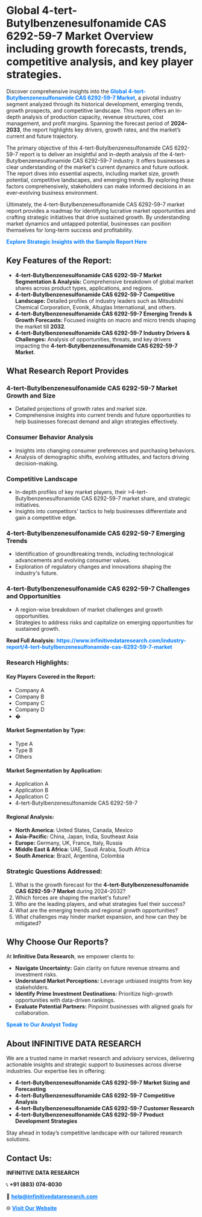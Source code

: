 <h1>Global 4-tert-Butylbenzenesulfonamide CAS 6292-59-7 Market Overview including growth forecasts, trends, competitive analysis, and key player strategies.</h1>
<p>
Discover comprehensive insights into the 
<a href="https://www.infinitivedataresearch.com/industry-report/4-tert-butylbenzenesulfonamide-cas-6292-59-7-market" rel="dofollow" style="color: #007BFF; text-decoration: none;"><strong>Global 4-tert-Butylbenzenesulfonamide CAS 6292-59-7 Market</strong></a>, a pivotal industry segment analyzed through its historical development, emerging trends, growth prospects, and competitive landscape. This report offers an in-depth analysis of production capacity, revenue structures, cost management, and profit margins. Spanning the forecast period of <strong>2024–2033</strong>, the report highlights key drivers, growth rates, and the market’s current and future trajectory.
</p>
<p>
The primary objective of this 4-tert-Butylbenzenesulfonamide CAS 6292-59-7 report is to deliver an insightful and in-depth analysis of the 4-tert-Butylbenzenesulfonamide CAS 6292-59-7 industry. It offers businesses a clear understanding of the market's current dynamics and future outlook. The report dives into essential aspects, including market size, growth potential, competitive landscapes, and emerging trends. By exploring these factors comprehensively, stakeholders can make informed decisions in an ever-evolving business environment.
</p>
<p>
Ultimately, the 4-tert-Butylbenzenesulfonamide CAS 6292-59-7 market report provides a roadmap for identifying lucrative market opportunities and crafting strategic initiatives that drive sustained growth. By understanding market dynamics and untapped potential, businesses can position themselves for long-term success and profitability.
</p>
<p>
<a href="https://www.infinitivedataresearch.com/request-sample/reportId=112564" style="color: #007BFF; text-decoration: none;"><strong>Explore Strategic Insights with the Sample Report Here</strong></a>
</p>

<h2>Key Features of the Report:</h2>
<ul>
<li><strong>4-tert-Butylbenzenesulfonamide CAS 6292-59-7 Market Segmentation & Analysis:</strong> Comprehensive breakdown of global market shares across product types, applications, and regions.</li>
<li><strong>4-tert-Butylbenzenesulfonamide CAS 6292-59-7 Competitive Landscape:</strong> Detailed profiles of industry leaders such as Mitsubishi Chemical Corporation, Evonik, Altuglas International, and others.</li>
<li><strong>4-tert-Butylbenzenesulfonamide CAS 6292-59-7 Emerging Trends & Growth Forecasts:</strong> Focused insights on macro and micro trends shaping the market till <strong>2032</strong>.</li>
<li><strong>4-tert-Butylbenzenesulfonamide CAS 6292-59-7 Industry Drivers & Challenges:</strong> Analysis of opportunities, threats, and key drivers impacting the <strong>4-tert-Butylbenzenesulfonamide CAS 6292-59-7 Market</strong>.</li>
</ul>

<h2>What Research Report Provides</h2>
<h3>4-tert-Butylbenzenesulfonamide CAS 6292-59-7 Market Growth and Size</h3>
<ul>
<li>Detailed projections of growth rates and market size.</li>
<li>Comprehensive insights into current trends and future opportunities to help businesses forecast demand and align strategies effectively.</li>
</ul>

<h3>Consumer Behavior Analysis</h3>
<ul>
<li>Insights into changing consumer preferences and purchasing behaviors.</li>
<li>Analysis of demographic shifts, evolving attitudes, and factors driving decision-making.</li>
</ul>

<h3>Competitive Landscape</h3>
<ul>
<li>In-depth profiles of key market players, their >4-tert-Butylbenzenesulfonamide CAS 6292-59-7 market share, and strategic initiatives.</li>
<li>Insights into competitors' tactics to help businesses differentiate and gain a competitive edge.</li>
</ul>

<h3>4-tert-Butylbenzenesulfonamide CAS 6292-59-7 Emerging Trends</h3>
<ul>
<li>Identification of groundbreaking trends, including technological advancements and evolving consumer values.</li>
<li>Exploration of regulatory changes and innovations shaping the industry's future.</li>
</ul>

<h3>4-tert-Butylbenzenesulfonamide CAS 6292-59-7 Challenges and Opportunities</h3>
<ul>
<li>A region-wise breakdown of market challenges and growth opportunities.</li>
<li>Strategies to address risks and capitalize on emerging opportunities for sustained growth.</li>
</ul>
<p><strong>Read Full Analysis:</strong> <a href="https://www.infinitivedataresearch.com/industry-report/4-tert-butylbenzenesulfonamide-cas-6292-59-7-market" rel="dofollow" style="color: #007BFF; text-decoration: none;"><strong>https://www.infinitivedataresearch.com/industry-report/4-tert-butylbenzenesulfonamide-cas-6292-59-7-market</strong></a></p>
<h3>Research Highlights:</h3>
<h4>Key Players Covered in the Report:</h4>
<ul><li>Company A</li><li>Company B</li><li>Company C</li><li>Company D</li><li>�</li></ul>
<h4>Market Segmentation by Type:</h4>
<ul><li>Type A</li><li>Type B</li><li>Others</li></ul>
<h4>Market Segmentation by Application:</h4>
<ul><li>Application A</li><li>Application B</li><li>Application C</li><li>4-tert-Butylbenzenesulfonamide CAS 6292-59-7</li></ul>

<h4>Regional Analysis:</h4>
<ul>
<li><strong>North America:</strong> United States, Canada, Mexico</li>
<li><strong>Asia-Pacific:</strong> China, Japan, India, Southeast Asia</li>
<li><strong>Europe:</strong> Germany, UK, France, Italy, Russia</li>
<li><strong>Middle East & Africa:</strong> UAE, Saudi Arabia, South Africa</li>
<li><strong>South America:</strong> Brazil, Argentina, Colombia</li>
</ul>

<h3>Strategic Questions Addressed:</h3>
<ol>
<li>What is the growth forecast for the <strong>4-tert-Butylbenzenesulfonamide CAS 6292-59-7 Market</strong> during 2024–2032?</li>
<li>Which forces are shaping the market's future?</li>
<li>Who are the leading players, and what strategies fuel their success?</li>
<li>What are the emerging trends and regional growth opportunities?</li>
<li>What challenges may hinder market expansion, and how can they be mitigated?</li>
</ol>

<h2>Why Choose Our Reports?</h2>
<p>At <strong>Infinitive Data Research</strong>, we empower clients to:</p>
<ul>
<li><strong>Navigate Uncertainty:</strong> Gain clarity on future revenue streams and investment risks.</li>
<li><strong>Understand Market Perceptions:</strong> Leverage unbiased insights from key stakeholders.</li>
<li><strong>Identify Prime Investment Destinations:</strong> Prioritize high-growth opportunities with data-driven rankings.</li>
<li><strong>Evaluate Potential Partners:</strong> Pinpoint businesses with aligned goals for collaboration.</li>
</ul>
<p><a href="https://www.infinitivedataresearch.com/industry-report/4-tert-butylbenzenesulfonamide-cas-6292-59-7-market" rel="dofollow" style="color: #007BFF; text-decoration: none;"><strong>Speak to Our Analyst Today</strong></a></p>

<h2>About INFINITIVE DATA RESEARCH</h2>
<p>We are a trusted name in market research and advisory services, delivering actionable insights and strategic support to businesses across diverse industries. Our expertise lies in offering:</p>
<ul>
<li><strong>4-tert-Butylbenzenesulfonamide CAS 6292-59-7 Market Sizing and Forecasting</strong></li>
<li><strong>4-tert-Butylbenzenesulfonamide CAS 6292-59-7 Competitive Analysis</strong></li>
<li><strong>4-tert-Butylbenzenesulfonamide CAS 6292-59-7 Customer Research</strong></li>
<li><strong>4-tert-Butylbenzenesulfonamide CAS 6292-59-7 Product Development Strategies</strong></li>
</ul>
<p>Stay ahead in today’s competitive landscape with our tailored research solutions.</p>

<h2>Contact Us:</h2>
<p><strong>INFINITIVE DATA RESEARCH</strong></p>
<p>📞 <strong>+91 (883) 074-8030</strong></p>
<p>📧 <strong><a href="mailto:help@infinitivedataresearch.com" style="color: #007BFF;">help@infinitivedataresearch.com</a></strong></p>
<p>🌐 <strong><a href="https://www.infinitivedataresearch.com" rel="dofollow" style="color: #007BFF;">Visit Our Website</a></strong></p>